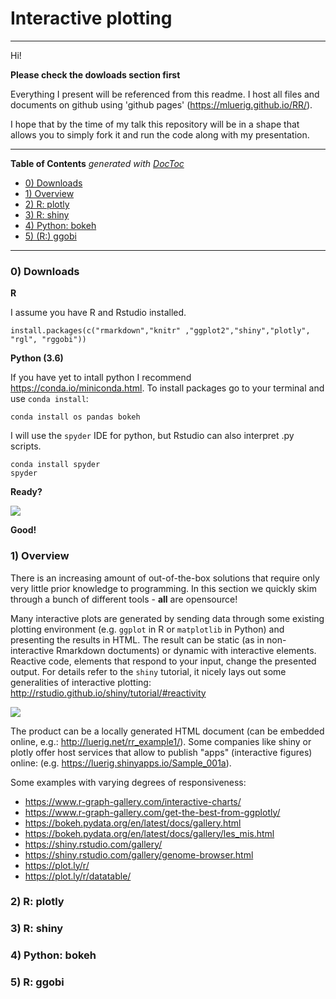 
# Interactive plotting

---

Hi!

**Please check the dowloads section first**

Everything I present will be referenced from this readme. I host all files and documents on github using 'github pages' (https://mluerig.github.io/RR/). 

I hope that by the time of my talk this repository will be in a shape that allows you to simply fork it and run the code along with my presentation.

---

<!-- START doctoc generated TOC please keep comment here to allow auto update -->
<!-- DON'T EDIT THIS SECTION, INSTEAD RE-RUN doctoc TO UPDATE -->
**Table of Contents**  *generated with [DocToc](https://github.com/thlorenz/doctoc)*

- [0) Downloads](#0-downloads)
- [1) Overview](#1-overview)
- [2) R: plotly](#2-r-plotly)
- [3) R: shiny](#3-r-shiny)
- [4) Python: bokeh](#4-python-bokeh)
- [5) (R:) ggobi](#5-r-ggobi)

<!-- END doctoc generated TOC please keep comment here to allow auto update -->

---

### 0) Downloads

**R**

I assume you have R and Rstudio installed.
```
install.packages(c("rmarkdown","knitr" ,"ggplot2","shiny","plotly", "rgl", "rggobi"))
```

**Python (3.6)** 

If you have yet to intall python I recommend https://conda.io/miniconda.html. To install packages go to your terminal and use `conda install`:

```
conda install os pandas bokeh
```
I will use the `spyder` IDE for python, but Rstudio can also interpret .py scripts.   
```
conda install spyder
spyder
```

**Ready?**

![](https://media.giphy.com/media/XreQmk7ETCak0/giphy.gif)

**Good!**

### 1) Overview

There is an increasing amount of out-of-the-box solutions that require only very little prior knowledge to programming. In this section we quickly skim through a bunch of different tools - **all** are opensource! 

Many interactive plots are generated by sending data through some existing plotting environment (e.g. `ggplot` in R or `matplotlib` in Python) and presenting the results in HTML. The result can be static (as in non-interactive Rmarkdown doctuments) or dynamic with interactive elements. Reactive code, elements that respond to your input, change the presented output. For details refer to the `shiny` tutorial, it nicely lays out some generalities of interactive plotting: http://rstudio.github.io/shiny/tutorial/#reactivity

![](http://rstudio.github.io/shiny/tutorial/reactivity_diagrams/roles.png)

The product can be a locally generated HTML document (can be embedded online, e.g.: http://luerig.net/rr_example1/). Some companies like shiny or plotly offer host services that allow to publish "apps" (interactive figures) online: (e.g. https://luerig.shinyapps.io/Sample_001a).

Some examples with varying degrees of responsiveness:

* https://www.r-graph-gallery.com/interactive-charts/
* https://www.r-graph-gallery.com/get-the-best-from-ggplotly/
* https://bokeh.pydata.org/en/latest/docs/gallery.html
* https://bokeh.pydata.org/en/latest/docs/gallery/les_mis.html
* https://shiny.rstudio.com/gallery/
* https://shiny.rstudio.com/gallery/genome-browser.html
* https://plot.ly/r/
* https://plot.ly/r/datatable/


### 2) R: plotly



### 3) R: shiny



### 4) Python: bokeh

### 5) R: ggobi




